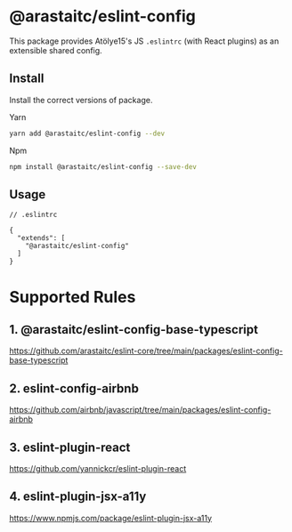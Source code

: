 # @arastaitc/eslint-config

This package provides Atölye15's JS `.eslintrc` (with React plugins) as an extensible shared config.

## Install

Install the correct versions of package.

Yarn

```bash
yarn add @arastaitc/eslint-config --dev
```

Npm

```bash
npm install @arastaitc/eslint-config --save-dev
```

## Usage

```
// .eslintrc

{
  "extends": [
    "@arastaitc/eslint-config"
  ]
}

```

# Supported Rules

## 1. @arastaitc/eslint-config-base-typescript

https://github.com/arastaitc/eslint-core/tree/main/packages/eslint-config-base-typescript

## 2. eslint-config-airbnb

https://github.com/airbnb/javascript/tree/main/packages/eslint-config-airbnb

## 3. eslint-plugin-react

https://github.com/yannickcr/eslint-plugin-react

## 4. eslint-plugin-jsx-a11y

https://www.npmjs.com/package/eslint-plugin-jsx-a11y